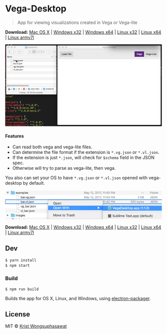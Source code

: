 # Vega-Desktop

> App for viewing visualizations created in Vega or Vega-lite

**Download:**
[Mac OS X](https://drive.google.com/open?id=0B3gNKxO3XU4dVUprd0VSZUEyUWM) |
[Windows x32](https://drive.google.com/open?id=0B3gNKxO3XU4dM0h0XzA1X1pnMkk) |
[Windows x64](https://drive.google.com/open?id=0B3gNKxO3XU4dTThFUDNDR2ROQTQ) |
[Linux x32](https://drive.google.com/open?id=0B3gNKxO3XU4dWFdfaU52RFVXMFk) |
[Linux x64](https://drive.google.com/open?id=0B3gNKxO3XU4dTVcyWk1Nd0JMekU) |
[Linux armv7l](https://drive.google.com/open?id=0B3gNKxO3XU4dY0dEOGluakNEa1E)

![Vega-Desktop](images/v1.0.0.gif)

#### Features

- Can read both vega and vega-lite files.
- Can determine the file format if the extension is `*.vg.json` or `*.vl.json`.
- If the extension is just `*.json`, will check for `$schema` field in the JSON spec.
- Otherwise will try to parse as vega-lite, then vega.

You also can set your OS to have `*.vg.json` or `*.vl.json` opened with vega-desktop by default.

![Open files with vega-desktop](images/open_with.png)

**Download:**
[Mac OS X](https://drive.google.com/open?id=0B3gNKxO3XU4dVUprd0VSZUEyUWM) |
[Windows x32](https://drive.google.com/open?id=0B3gNKxO3XU4dM0h0XzA1X1pnMkk) |
[Windows x64](https://drive.google.com/open?id=0B3gNKxO3XU4dTThFUDNDR2ROQTQ) |
[Linux x32](https://drive.google.com/open?id=0B3gNKxO3XU4dWFdfaU52RFVXMFk) |
[Linux x64](https://drive.google.com/open?id=0B3gNKxO3XU4dTVcyWk1Nd0JMekU) |
[Linux armv7l](https://drive.google.com/open?id=0B3gNKxO3XU4dY0dEOGluakNEa1E)

## Dev

```bash
$ yarn install
$ npm start
```

### Build

```
$ npm run build
```

Builds the app for OS X, Linux, and Windows, using [electron-packager](https://github.com/electron-userland/electron-packager).


## License

MIT © [Krist Wongsuphasawat](http://kristw.yellowpigz.com)
